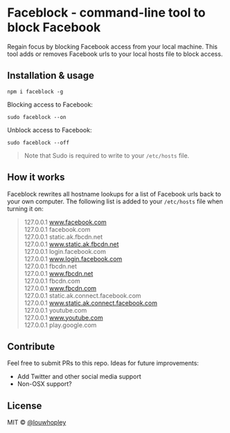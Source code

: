 # Faceblock - command-line tool to block Facebook

Regain focus by blocking Facebook access from your local machine. This tool adds or removes Facebook urls to your local hosts file to block access.

## Installation & usage

```
npm i faceblock -g
```

Blocking access to Facebook:
```
sudo faceblock --on
```

Unblock access to Facebook:
```
sudo faceblock --off
```

> Note that Sudo is required to write to your `/etc/hosts` file.

## How it works

Faceblock rewrites all hostname lookups for a list of Facebook urls back to your own computer. The following list is added to your `/etc/hosts` file when turning it on:

> 127.0.0.1 www.facebook.com  
127.0.0.1 facebook.com  
127.0.0.1 static.ak.fbcdn.net  
127.0.0.1 www.static.ak.fbcdn.net  
127.0.0.1 login.facebook.com  
127.0.0.1 www.login.facebook.com  
127.0.0.1 fbcdn.net  
127.0.0.1 www.fbcdn.net  
127.0.0.1 fbcdn.com  
127.0.0.1 www.fbcdn.com  
127.0.0.1 static.ak.connect.facebook.com  
127.0.0.1 www.static.ak.connect.facebook.com  
127.0.0.1 youtube.com  
127.0.0.1 www.youtube.com  
127.0.0.1 play.google.com  

## Contribute

Feel free to submit PRs to this repo. Ideas for future improvements:

- Add Twitter and other social media support
- Non-OSX support?

## License

MIT © [@louwhopley](https://github.com/LouwHopley/faceblock)

